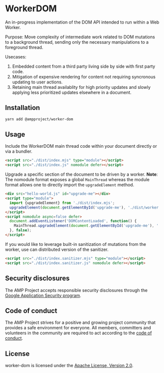 # WorkerDOM

An in-progress implementation of the DOM API intended to run within a Web Worker. 

Purpose: Move complexity of intermediate work related to DOM mutations to a background thread, sending only the necessary manipulations to a foreground thread.

Usecases:
1. Embedded content from a third party living side by side with first party code.
2. Mitigation of expensive rendering for content not requiring syncronous updating to user actions.
3. Retaining main thread availablity for high priority updates and slowly applying less prioritized updates elsewhere in a document.  

## Installation

```bash
yarn add @ampproject/worker-dom
```

## Usage

Include the WorkerDOM main thread code within your document directly or via a bundler.

```html
<script src="./dist/index.mjs" type="module"></script>
<script src="./dist/index.js" nomodule defer></script>
```

Upgrade a specific section of the document to be driven by a worker.
**Note**: The nomodule format exposes a global `MainThread` whereas the module format allows one to directly import the `upgradeElement` method.
```html
<div src="hello-world.js" id="upgrade-me"></div>
<script type="module">
  import {upgradeElement} from './dist/index.mjs';
  upgradeElement(document.getElementById('upgrade-me'), './dist/worker.mjs');
</script>
<script nomodule async=false defer>
  document.addEventListener('DOMContentLoaded', function() {
    MainThread.upgradeElement(document.getElementById('upgrade-me'), './dist/worker.js');
  }, false);
</script>
``` 

If you would like to leverage built-in sanitization of mutations from the worker, use can distributed version of the sanitizer.
```html
<script src="./dist/index.sanitizer.mjs" type="module"></script>
<script src="./dist/index.sanitizer.js" nomodule defer></script>
```

## Security disclosures

The AMP Project accepts responsible security disclosures through the [Google Application Security program](https://www.google.com/about/appsecurity/).

## Code of conduct

The AMP Project strives for a positive and growing project community that provides a safe environment for everyone.  All members, committers and volunteers in the community are required to act according to the [code of conduct](CODE_OF_CONDUCT.md).

## License

worker-dom is licensed under the [Apache License, Version 2.0](LICENSE).